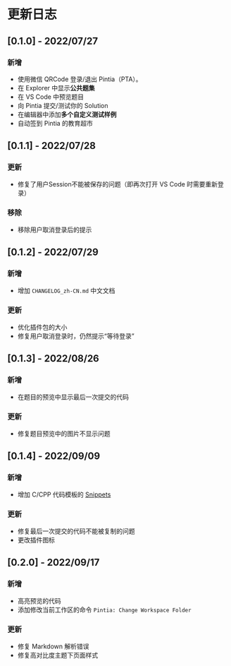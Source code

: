 # 更新日志


## [0.1.0] - 2022/07/27

### 新增

- 使用微信 QRCode 登录/退出 Pintia（PTA）。
- 在 Explorer 中显示**公共题集**
- 在 VS Code 中预览题目
- 向 Pintia 提交/测试你的 Solution
- 在编辑器中添加**多个自定义测试样例**
- 自动签到 Pintia 的教育超市

## [0.1.1] - 2022/07/28

### 更新

- 修复了用户Session不能被保存的问题（即再次打开 VS Code 时需要重新登录）

### 移除

- 移除用户取消登录后的提示

## [0.1.2] - 2022/07/29

### 新增

- 增加 `CHANGELOG_zh-CN.md` 中文文档

### 更新

- 优化插件包的大小
- 修复用户取消登录时，仍然提示“等待登录”

## [0.1.3] - 2022/08/26

### 新增

- 在题目的预览中显示最后一次提交的代码

### 更新

- 修复题目预览中的图片不显示问题


## [0.1.4] - 2022/09/09

### 新增

- 增加 C/CPP 代码模板的 [Snippets](https://github.com/jinzcdev/vscode-pintia#15-snippets)

### 更新

- 修复最后一次提交的代码不能被复制的问题
- 更改插件图标


## [0.2.0] - 2022/09/17

### 新增
 
- 高亮预览的代码
- 添加修改当前工作区的命令 `Pintia: Change Workspace Folder`
 
### 更新
 
- 修复 Markdown 解析错误
- 修复高对比度主题下页面样式